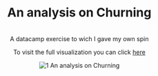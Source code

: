 <div align="center"><h1>An analysis on Churning</h1><br>
A datacamp exercise
to wich I gave my own spin</center>

To visit the full visualization you can click [here](https://public.tableau.com/views/AnAnalysisonChurningDatacampexercise/AnanalysisonChurning?:language=it-IT&publish=yes&:display_count=n&:origin=viz_share_link)

![1  An analysis on Churning ](https://user-images.githubusercontent.com/119680854/225867563-2a4202d8-9b58-496a-97a4-63ea77e74abe.png)
